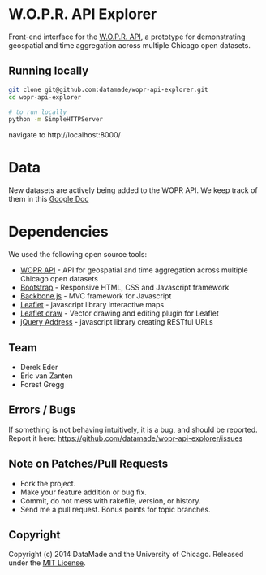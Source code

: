 # W.O.P.R. API Explorer

Front-end interface for the [W.O.P.R. API](https://github.com/datamade/wopr-api), a prototype for demonstrating geospatial and time aggregation across multiple Chicago open datasets.

## Running locally

``` bash
git clone git@github.com:datamade/wopr-api-explorer.git
cd wopr-api-explorer

# to run locally
python -m SimpleHTTPServer
```

navigate to http://localhost:8000/

# Data

New datasets are actively being added to the WOPR API. We keep track of them in this [Google Doc](https://docs.google.com/spreadsheet/ccc?key=0Au-2OHnpwhGTdGJzUWJ2SERwVXZLeDU4Y3laWFJvNEE&usp=sharing#gid=0)

# Dependencies
We used the following open source tools:

* [WOPR API](http://wopr.datamade.us/) - API for geospatial and time aggregation across multiple Chicago open datasets
* [Bootstrap](http://getbootstrap.com/) - Responsive HTML, CSS and Javascript framework
* [Backbone.js](http://backbonejs.org/) - MVC framework for Javascript
* [Leaflet](http://leafletjs.com/) - javascript library interactive maps
* [Leaflet draw](https://github.com/Leaflet/Leaflet.draw) - Vector drawing and editing plugin for Leaflet
* [jQuery Address](https://github.com/asual/jquery-address) - javascript library creating RESTful URLs

## Team

* Derek Eder
* Eric van Zanten
* Forest Gregg

## Errors / Bugs

If something is not behaving intuitively, it is a bug, and should be reported.
Report it here: https://github.com/datamade/wopr-api-explorer/issues

## Note on Patches/Pull Requests
 
* Fork the project.
* Make your feature addition or bug fix.
* Commit, do not mess with rakefile, version, or history.
* Send me a pull request. Bonus points for topic branches.

## Copyright

Copyright (c) 2014 DataMade and the University of Chicago. Released under the [MIT License](https://github.com/datamade/wopr-api-explorer/blob/master/LICENSE).
